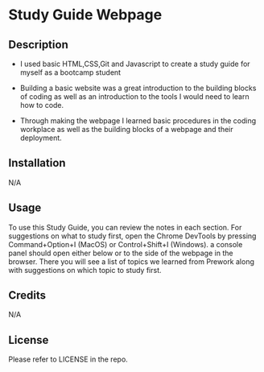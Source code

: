 # Study Guide Webpage

## Description

- I used basic HTML,CSS,Git and Javascript to create a study guide for myself as a bootcamp student

- Building a basic website was a great introduction to the building blocks of coding as well as an introduction to the tools I would need to learn how to code.

- Through making the webpage I learned basic procedures in the coding workplace as well as the building blocks of a webpage and their deployment.

## Installation

N/A

## Usage

To use this Study Guide, you can review the notes in each section. For suggestions on what to study first, open the Chrome DevTools by pressing Command+Option+I (MacOS) or Control+Shift+I (Windows). a console panel should open either below or to the side of the webpage in the browser. There you will see a list of topics we learned from Prework along with suggestions on which topic to study first.

## Credits

N/A

## License

Please refer to LICENSE in the repo.